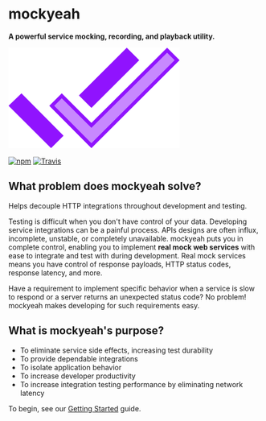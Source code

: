 # mockyeah

**A powerful service mocking, recording, and playback utility.**

<img src="logo/mockyeah.png" height="200" />

[![npm](https://img.shields.io/npm/v/mockyeah.svg)](https://www.npmjs.com/package/mockyeah)
[![Travis](https://img.shields.io/travis/mockyeah/mockyeah.svg)](https://travis-ci.org/mockyeah/mockyeah)

## What problem does mockyeah solve?

Helps decouple HTTP integrations throughout development and testing.

Testing is difficult when you don't have control of your data. Developing service integrations can be a painful process. APIs designs are often influx, incomplete, unstable, or completely unavailable.
mockyeah puts you in complete control, enabling you to implement **real mock web services** with ease to integrate and test with during development. Real mock services means you have control of response payloads, HTTP status codes, response latency, and more.

Have a requirement to implement specific behavior when a service is slow to respond or a server returns an unexpected status code? No problem! mockyeah makes developing for such requirements easy.

## What is mockyeah's purpose?

* To eliminate service side effects, increasing test durability
* To provide dependable integrations
* To isolate application behavior
* To increase developer productivity
* To increase integration testing performance by eliminating network latency

To begin, see our [Getting Started](Getting-Started.md) guide.
